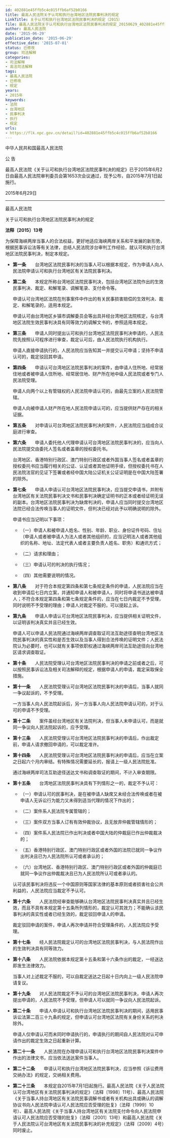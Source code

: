```yaml
---
id: 402881e45ffb5c4c015ffb6af52b0166
title: 最高人民法院关于认可和执行台湾地区法院民事判决的规定
LinkTitle: 关于认可和执行台湾地区法院民事判决的规定（2015）
file: 最高人民法院关于认可和执行台湾地区法院民事判决的规定_20150629_402881e45ffb5c4c015ffb6af52b0166.docx
author: 最高人民法院
date: '2015-06-29'
publication_date: '2015-06-29'
effective_date: '2015-07-01'
status: 已修改
group: 司法解释
categories:
- 司法解释
- 高法司法解释
tags:
- 最高人民法院
- 已修改
- 规定
years:
- 2015年
keywords:
- 法院
- 台湾地区
- 民事判决
- 执行
- 规定
urls:
- https://flk.npc.gov.cn/detail?id=402881e45ffb5c4c015ffb6af52b0166
---
```


中华人民共和国最高人民法院

公 告

最高人民法院《关于认可和执行台湾地区法院民事判决的规定》已于2015年6月2日由最高人民法院审判委员会第1653次会议通过，现予公布，自2015年7月1日起施行。

2015年6月29日

---

最高人民法院

关于认可和执行台湾地区法院民事判决的规定

**法释〔2015〕13号**

为保障海峡两岸当事人的合法权益，更好地适应海峡两岸关系和平发展的新形势，根据民事诉讼法等有关法律，总结人民法院涉台审判工作经验，就认可和执行台湾地区法院民事判决，制定本规定。

- **第一条**　　台湾地区法院民事判决的当事人可以根据本规定，作为申请人向人民法院申请认可和执行台湾地区有关法院民事判决。

- **第二条**　　本规定所称台湾地区法院民事判决，包括台湾地区法院作出的生效民事判决、裁定、和解笔录、调解笔录、支付命令等。

  申请认可台湾地区法院在刑事案件中作出的有关民事损害赔偿的生效判决、裁定、和解笔录的，适用本规定。

  申请认可由台湾地区乡镇市调解委员会等出具并经台湾地区法院核定，与台湾地区法院生效民事判决具有同等效力的调解文书的，参照适用本规定。

- **第三条**　　申请人同时提出认可和执行台湾地区法院民事判决申请的，人民法院先按照认可程序进行审查，裁定认可后，由人民法院执行机构执行。

  申请人直接申请执行的，人民法院应当告知其一并提交认可申请；坚持不申请认可的，裁定驳回其申请。

- **第四条**　　申请认可台湾地区法院民事判决的案件，由申请人住所地、经常居住地或者被申请人住所地、经常居住地、财产所在地中级人民法院或者专门人民法院受理。

  申请人向两个以上有管辖权的人民法院申请认可的，由最先立案的人民法院管辖。

  申请人向被申请人财产所在地人民法院申请认可的，应当提供财产存在的相关证据。

- **第五条**　　对申请认可台湾地区法院民事判决的案件，人民法院应当组成合议庭进行审查。

- **第六条**　　申请人委托他人代理申请认可台湾地区法院民事判决的，应当向人民法院提交由委托人签名或者盖章的授权委托书。

  台湾地区、香港特别行政区、澳门特别行政区或者外国当事人签名或者盖章的授权委托书应当履行相关的公证、认证或者其他证明手续，但授权委托书在人民法院法官的见证下签署或者经中国大陆公证机关公证证明是在中国大陆签署的除外。

- **第七条**　　申请人申请认可台湾地区法院民事判决，应当提交申请书，并附有台湾地区有关法院民事判决文书和民事判决确定证明书的正本或者经证明无误的副本。台湾地区法院民事判决为缺席判决的，申请人应当同时提交台湾地区法院已经合法传唤当事人的证明文件，但判决已经对此予以明确说明的除外。

  申请书应当记明以下事项：

  - （一）申请人和被申请人姓名、性别、年龄、职业、身份证件号码、住址（申请人或者被申请人为法人或者其他组织的，应当记明法人或者其他组织的名称、地址、法定代表人或者主要负责人姓名、职务）和通讯方式；

  - （二）请求和理由；

  - （三）申请认可的判决的执行情况；

  - （四）其他需要说明的情况。

- **第八条**　　对于符合本规定第四条和第七条规定条件的申请，人民法院应当在收到申请后七日内立案，并通知申请人和被申请人，同时将申请书送达被申请人；不符合本规定第四条和第七条规定条件的，应当在七日内裁定不予受理，同时说明不予受理的理由；申请人对裁定不服的，可以提起上诉。

- **第九条**　　申请人申请认可台湾地区法院民事判决，应当提供相关证明文件，以证明该判决真实并且已经生效。

  申请人可以申请人民法院通过海峡两岸调查取证司法互助途径查明台湾地区法院民事判决的真实性和是否生效以及当事人得到合法传唤的证明文件；人民法院认为必要时，也可以就有关事项依职权通过海峡两岸司法互助途径向台湾地区请求调查取证。

- **第十条**　　人民法院受理认可台湾地区法院民事判决的申请之前或者之后，可以按照民事诉讼法及相关司法解释的规定，根据申请人的申请，裁定采取保全措施。

- **第十一条**　　人民法院受理认可台湾地区法院民事判决的申请后，当事人就同一争议起诉的，不予受理。

  一方当事人向人民法院起诉后，另一方当事人向人民法院申请认可的，对于认可的申请不予受理。

- **第十二条**　　案件虽经台湾地区有关法院判决，但当事人未申请认可，而是就同一争议向人民法院起诉的，应予受理。

- **第十三条**　　人民法院受理认可台湾地区法院民事判决的申请后，作出裁定前，申请人请求撤回申请的，可以裁定准许。

- **第十四条**　　人民法院受理认可台湾地区法院民事判决的申请后，应当在立案之日起六个月内审结。有特殊情况需要延长的，报请上一级人民法院批准。

  通过海峡两岸司法互助途径送达文书和调查取证的期间，不计入审查期限。

- **第十五条**　　台湾地区法院民事判决具有下列情形之一的，裁定不予认可：

  - （一）申请认可的民事判决，是在被申请人缺席又未经合法传唤或者在被申请人无诉讼行为能力又未得到适当代理的情况下作出的；

  - （二）案件系人民法院专属管辖的；

  - （三）案件双方当事人订有有效仲裁协议，且无放弃仲裁管辖情形的；

  - （四）案件系人民法院已作出判决或者中国大陆的仲裁庭已作出仲裁裁决的；

  - （五）香港特别行政区、澳门特别行政区或者外国的法院已就同一争议作出判决且已为人民法院所认可或者承认的；

  - （六）台湾地区、香港特别行政区、澳门特别行政区或者外国的仲裁庭已就同一争议作出仲裁裁决且已为人民法院所认可或者承认的。

  认可该民事判决将违反一个中国原则等国家法律的基本原则或者损害社会公共利益的，人民法院应当裁定不予认可。

- **第十六条**　　人民法院经审查能够确认台湾地区法院民事判决真实并且已经生效，而且不具有本规定第十五条所列情形的，裁定认可其效力；不能确认该民事判决的真实性或者已经生效的，裁定驳回申请人的申请。

  裁定驳回申请的案件，申请人再次申请并符合受理条件的，人民法院应予受理。

- **第十七条**　　经人民法院裁定认可的台湾地区法院民事判决，与人民法院作出的生效判决具有同等效力。

- **第十八条**　　人民法院依据本规定第十五条和第十六条作出的裁定，一经送达即发生法律效力。

  当事人对上述裁定不服的，可以自裁定送达之日起十日内向上一级人民法院申请复议。

- **第十九条**　　对人民法院裁定不予认可的台湾地区法院民事判决，申请人再次提出申请的，人民法院不予受理，但申请人可以就同一争议向人民法院起诉。

- **第二十条**　　申请人申请认可和执行台湾地区法院民事判决的期间，适用民事诉讼法第二百三十九条的规定，但申请认可台湾地区法院有关身份关系的判决除外。

  申请人仅申请认可而未同时申请执行的，申请执行的期间自人民法院对认可申请作出的裁定生效之日起重新计算。

- **第二十一条**　　人民法院在办理申请认可和执行台湾地区法院民事判决案件中作出的法律文书，应当依法送达案件当事人。

- **第二十二条**　　申请认可和执行台湾地区法院民事判决，应当参照《诉讼费用交纳办法》的规定，交纳相关费用。

- **第二十三条**　　本规定自2015年7月1日起施行。最高人民法院《关于人民法院认可台湾地区有关法院民事判决的规定》（法释〔1998〕11号）、最高人民法院《关于当事人持台湾地区有关法院民事调解书或者有关机构出具或确认的调解协议书向人民法院申请认可人民法院应否受理的批复》（法释〔1999〕10号）、最高人民法院《关于当事人持台湾地区有关法院支付命令向人民法院申请认可人民法院应否受理的批复》（法释〔2001〕13号）和最高人民法院《关于人民法院认可台湾地区有关法院民事判决的补充规定》（法释〔2009〕4号）同时废止。
